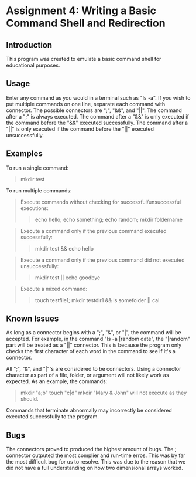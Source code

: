 Assignment 4: Writing a Basic Command Shell and Redirection
===========================================================

Introduction
------------

This program was created to emulate a basic command shell for educational purposes.

Usage
-----

Enter any command as you would in a terminal such as "ls -a". If you wish to put multiple commands on one line, separate each command with connector. The possible connectors are ";", "&&", and "||". The command after a ";" is always executed. The command after a "&&" is only executed if the command before the "&&" executed successfully. The command after a "||" is only executed if the command before the "||" executed unsuccessfully.

Examples
--------

To run a single command:
> mkdir test

To run multiple commands:
> Execute commands without checking for successful/unsuccessful executions:
>> echo hello; echo something; echo random; mkdir foldername

> Execute a command only if the previous command executed successfully:
>> mkdir test && echo hello

> Execute a command only if the previous command did not executed unsuccessfully:
>> mkdir test || echo goodbye

> Execute a mixed command:
>> touch testfile1; mkdir testdir1 && ls somefolder || cal

Known Issues
------------

As long as a connector begins with a ";", "&", or "|", the command will be accepted. For example, in the command "ls -a |random date", the "|random" part will be treated as a "||" connector. This is because the program only checks the first character of each word in the command to see if it's a connector.

All ";", "&", and "|"'s are considered to be connectors. Using a connector character as part of a file, folder, or argument will not likely work as expected. As an example, the commands:
> mkdir "a;b"
> touch "c|d"
> mkdir "Mary & John"
will not execute as they should.

Commands that terminate abnormally may incorrectly be considered executed successfully to the program.

Bugs
----

The connectors proved to produced the highest amount of bugs.  The ; connector outputed the most complier and run-time erros.  This was by far the most difficult bug for us to resolve.  This was due to the reason that we did not have a full understanding on how two dimensional arrays worked.  
